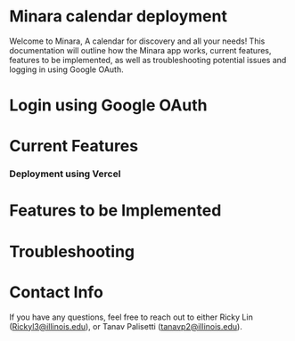 # Minara calendar deployment

Welcome to Minara, A calendar for discovery and all your needs! This documentation will outline how the Minara app works, current features, features to be implemented, as well as troubleshooting potential issues and logging in using Google OAuth.

# Login using Google OAuth

# Current Features

### Deployment using Vercel

# Features to be Implemented

# Troubleshooting


# Contact Info
If you have any questions, feel free to reach out to either Ricky Lin (Rickyl3@illinois.edu), or Tanav Palisetti (tanavp2@illinois.edu).

